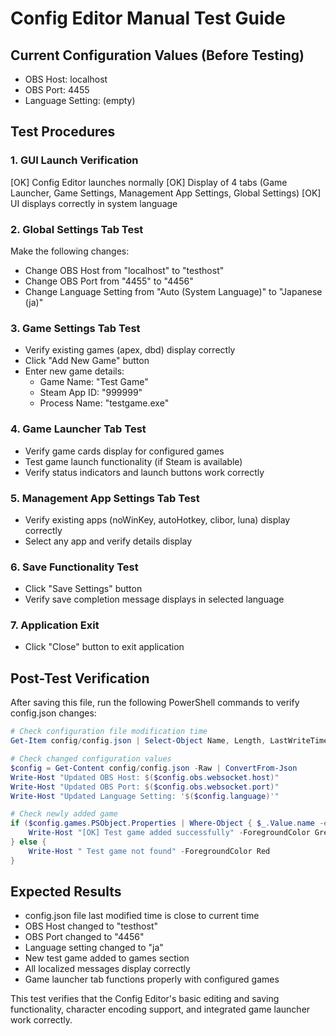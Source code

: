 # Config Editor Manual Test Guide

## Current Configuration Values (Before Testing)

- OBS Host: localhost
- OBS Port: 4455
- Language Setting: (empty)

## Test Procedures

### 1. GUI Launch Verification

[OK] Config Editor launches normally
[OK] Display of 4 tabs (Game Launcher, Game Settings, Management App Settings, Global Settings)
[OK] UI displays correctly in system language

### 2. Global Settings Tab Test

Make the following changes:

- Change OBS Host from "localhost" to "testhost"
- Change OBS Port from "4455" to "4456"
- Change Language Setting from "Auto (System Language)" to "Japanese (ja)"

### 3. Game Settings Tab Test

- Verify existing games (apex, dbd) display correctly
- Click "Add New Game" button
- Enter new game details:
  - Game Name: "Test Game"
  - Steam App ID: "999999"
  - Process Name: "testgame.exe"

### 4. Game Launcher Tab Test

- Verify game cards display for configured games
- Test game launch functionality (if Steam is available)
- Verify status indicators and launch buttons work correctly

### 5. Management App Settings Tab Test

- Verify existing apps (noWinKey, autoHotkey, clibor, luna) display correctly
- Select any app and verify details display

### 6. Save Functionality Test

- Click "Save Settings" button
- Verify save completion message displays in selected language

### 7. Application Exit

- Click "Close" button to exit application

## Post-Test Verification

After saving this file, run the following PowerShell commands to verify config.json changes:

```powershell
# Check configuration file modification time
Get-Item config/config.json | Select-Object Name, Length, LastWriteTime

# Check changed configuration values
$config = Get-Content config/config.json -Raw | ConvertFrom-Json
Write-Host "Updated OBS Host: $($config.obs.websocket.host)"
Write-Host "Updated OBS Port: $($config.obs.websocket.port)"
Write-Host "Updated Language Setting: '$($config.language)'"

# Check newly added game
if ($config.games.PSObject.Properties | Where-Object { $_.Value.name -eq "Test Game" }) {
    Write-Host "[OK] Test game added successfully" -ForegroundColor Green
} else {
    Write-Host " Test game not found" -ForegroundColor Red
}
```

## Expected Results

- config.json file last modified time is close to current time
- OBS Host changed to "testhost"
- OBS Port changed to "4456"
- Language setting changed to "ja"
- New test game added to games section
- All localized messages display correctly
- Game launcher tab functions properly with configured games

This test verifies that the Config Editor's basic editing and saving functionality, character encoding support, and integrated game launcher work correctly.

